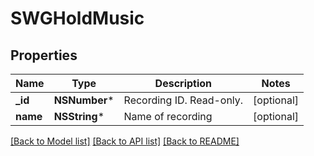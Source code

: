 # SWGHoldMusic

## Properties
Name | Type | Description | Notes
------------ | ------------- | ------------- | -------------
**_id** | **NSNumber*** | Recording ID. Read-only. | [optional] 
**name** | **NSString*** | Name of recording | [optional] 

[[Back to Model list]](../README.md#documentation-for-models) [[Back to API list]](../README.md#documentation-for-api-endpoints) [[Back to README]](../README.md)


